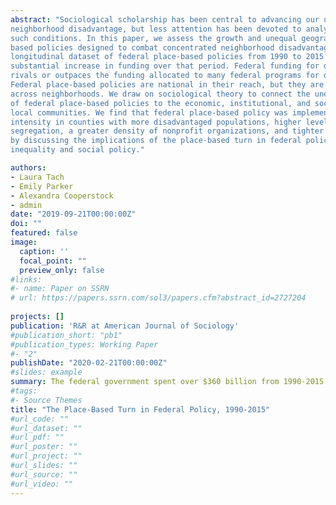 ```yaml
---
abstract: "Sociological scholarship has been central to advancing our understanding of durable
neighborhood disadvantage, but less attention has been devoted to analyzing efforts to alleviate
such conditions. In this paper, we assess the growth and unequal geography of federal place-
based policies designed to combat concentrated neighborhood disadvantage. We develop a novel
longitudinal dataset of federal place-based policies from 1990 to 2015 and find evidence of a
substantial increase in funding over that period. Federal funding for disadvantaged places now
rivals or outpaces the funding allocated to many federal programs for disadvantaged people.
Federal place-based policies are national in their reach, but they are also distributed unequally
across neighborhoods. We draw on sociological theory to connect the uneven geographic reach
of federal place-based policies to the economic, institutional, and socio-political organization of
local communities. We find that federal place-based policy was implemented with greater
intensity in counties with more disadvantaged populations, higher levels of economic and racial
segregation, a greater density of nonprofit organizations, and tighter housing markets. We close
by discussing the implications of the place-based turn in federal policymaking for spatial
inequality and social policy."

authors:
- Laura Tach
- Emily Parker
- Alexandra Cooperstock
- admin
date: "2019-09-21T00:00:00Z"
doi: ""
featured: false
image:
  caption: ''
  focal_point: ""
  preview_only: false
#links:
#- name: Paper on SSRN
# url: https://papers.ssrn.com/sol3/papers.cfm?abstract_id=2727204
  
projects: []
publication: 'R&R at American Journal of Sociology'
#publication_short: "pb1"
#publication_types: Working Paper
#- "2"
publishDate: "2020-02-21T00:00:00Z"
#slides: example
summary: The federal government spent over $360 billion from 1990-2015 on place-based policies. Areas with more disadvantage, more segregation, and more non-profit capacity received more of these funds.
#tags:
#- Source Themes
title: "The Place-Based Turn in Federal Policy, 1990-2015"
#url_code: ""
#url_dataset: ""
#url_pdf: ""
#url_poster: ""
#url_project: ""
#url_slides: ""
#url_source: ""
#url_video: ""
---
```

